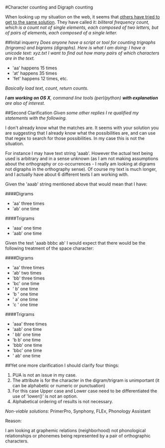 #Character counting and Digraph counting

When looking up my situation on the web, it seems that [others have tried to get to the same solution](http://s13.zetaboards.com/Crypto/topic/6830966/1/). They have called it: _biliteral frequency count, which is a count not of single elements, each composed of two letters, but of pairs of elements, each composed of a single letter._

##Inital inquerry
_Does anyone have a script or tool for counting trigraphs (trigrams) and bigrams (digraphs)._
_Here is what I am doing: I have a unicode text: xyz.txt I want to find out how many pairs of which characters are in the text._

* 'aa' happens 15 times
* 'at' happens 35 times 
* 'fet' happens 12 times, etc.

_Basically load text, count, return counts._

_**I am working on OS X**, command line tools (perl/python) **with explanation** are also of interest._

##Second Clarification
_Given some other replies I re qualified my statements with the following._

I don't already know what the matches are. It seems with your solution you are suggesting that I already know what the possibilities are, and can use that regex to search for those possibilities. In my case this is not the situation.

For instance I may have text string 'aaab'. However the actual text being used is arbitrary and in a sense unknown (as I am not making assumptions about the orthography or co-occurrences - I really am looking at digrams not digraphs in the orthography sense). Of course my text is much longer, and I actually have about 6 different texts I am working with. 

Given the 'aaab' string mentioned above that would mean that I have: 

####Digrams
* 'aa' three times
* 'ab' one time

####Trigrams
* 'aaa' one time
* 'aab' one time

Given the text 'aaab bbbc ab' I would expect that there would be the following treatment of the space character:

####Digrams
* 'aa' three times
* 'ab' two times
* 'bb' three times
* 'bc' one time
* ' b' one time
* 'b ' one time
* ' a' one time
* 'c ' one time

####Trigrams
* 'aaa' three times
* 'aab' one time
* ' bb' one time
* 'b b' one time
* 'bbb' one time
* 'bbc' one time
* ' ab' one time

##Yet one more clarification
I should clarify four things:

1. PUA is not an issue in my case.
2. The attribute is for the character in the digram/trigram is unimportant (it can be alphabetic or numeric or punctuation)
3. For this case Upper case and Lower case need to be differentiated the use of 'lower()' is not an option.
4. Alphabetical ordering of results is not necessary.

_Non-viable solutions_: PrimerPro, Synphony, FLEx, Phonology Assistant 

Reason:

I am looking at graphemic relations (neighborhood) not phonological relationships or phonemes being represented by a pair of orthographic characters.
